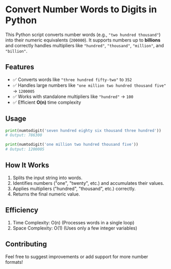 # Convert Number Words to Digits in Python

This Python script converts number words (e.g., `"two hundred thousand"`) into their numeric equivalents (`200000`). It supports numbers up to **billions** and correctly handles multipliers like `"hundred"`, `"thousand"`, `"million"`, and `"billion"`.

## Features

- ✅ Converts words like `"three hundred fifty-two"` to `352`  
- ✅ Handles large numbers like `"one million two hundred thousand five"` → `1200005`  
- ✅ Works with standalone multipliers like `"hundred"` → `100`  
- ✅ Efficient **O(n)** time complexity  

## Usage

```python
print(numtodigit('seven hundred eighty six thousand three hundred'))  
# Output: 786300  

print(numtodigit('one million two hundred thousand five'))  
# Output: 1200005
```
## How It Works
1. Splits the input string into words.
2. Identifies numbers ("one", "twenty", etc.) and accumulates their values.
3. Applies multipliers ("hundred", "thousand", etc.) correctly.
4. Returns the final numeric value.

## Efficiency
1. Time Complexity: O(n) (Processes words in a single loop)
2. Space Complexity: O(1) (Uses only a few integer variables)

## Contributing
Feel free to suggest improvements or add support for more number formats!
